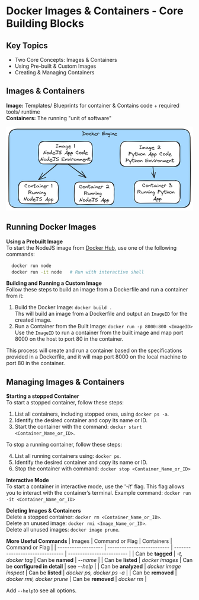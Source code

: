 # Docker Images & Containers - Core Building Blocks

## Key Topics

- Two Core Concepts: Images & Containers
- Using Pre-built & Custom Images
- Creating & Managing Containers

## Images & Containers

**Image:** Templates/ Blueprints for container & Contains code + required tools/ runtime<br />
**Containers:** The running "unit of software"

![docker_engine](./docs/image-container.excalidraw.png)

## Running Docker Images

**Using a Prebuilt Image**<br />
To start the NodeJS image from [Docker Hub](https://hub.docker.com/_/node), use one of the following commands:

```bash
  docker run node
  docker run -it node   # Run with interactive shell
```

**Building and Running a Custom Image**<br />
Follow these steps to build an image from a Dockerfile and run a container from it:

1. Build the Docker Image: `docker build .`<br />
   Ths will build an image from a Dockerfile and output an `ImageID` for the created image.<br />
2. Run a Container from the Built Image: `docker run -p 8000:800 <ImageID>`<br />
   Use the `ImageID` to run a container from the built image and map port 8000 on the host to port 80 in the container.

This process will create and run a container based on the specifications provided in a Dockerfile, and it will map port 8000 on the local machine to port 80 in the container.

## Managing Images & Containers

**Starting a stopped Container**<br />
To start a stopped container, follow these steps:

1. List all containers, including stopped ones, using `docker ps -a`.
2. Identify the desired container and copy its name or ID.
3. Start the container with the command: `docker start <Container_Name_or_ID>`.

To stop a running container, follow these steps:

4. List all running containers using: `docker ps`.
5. Identify the desired container and copy its name or ID.
6. Stop the container with command: `docker stop <Container_Name_or_ID>`

**Interactive Mode**<br />
To start a container in interactive mode, use the '_-it_' flag. This flag allows you to interact with the container’s terminal. Example command: `docker run -it <Container_Name_or_ID>`

**Deleting Images & Containers**<br />
Delete a stopped container: `docker rm <Container_Name_or_ID>`.<br />
Delete an unused image: `docker rmi <Image_Name_or_ID>`.<br />
Delete all unused images: `docker image prune`.<br />

**More Useful Commands**
| Images | Command or Flag | Containers | Command or Flag |
| ------------------- | -------------------------- | ------------------------------- | ------------------------- |
| Can be **tagged** | _-t, docker tag_ | Can be **named** | _--name_ |
| Can be **listed** | _docker images_ | Can be **configured in detail** | see _--help_ |
| Can be **analyzed** | _docker image inspect_ | Can be **listed** | _docker ps, docker ps -a_ |
| Can be **removed** | _docker rmi, docker prune_ | Can be **removed** | _docker rm_ |

Add `--help`to see all options.
